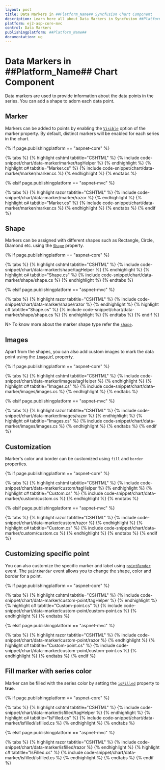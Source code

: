 ```yaml
---
layout: post
title: Data Markers in ##Platform_Name## Syncfusion Chart Component
description: Learn here all about Data Markers in Syncfusion ##Platform_Name## Chart component of Syncfusion Essential JS 2 and more.
platform: ej2-asp-core-mvc
control: Data Markers
publishingplatform: ##Platform_Name##
documentation: ug
---
```



# Data Markers in ##Platform_Name## Chart Component

Data markers are used to provide information about the data points in the series. You can add a shape to adorn each data point.

<!-- markdownlint-disable MD036 -->

## Marker

<!-- markdownlint-disable MD036 -->

Markers can be added to points by enabling the [`Visible`](https://help.syncfusion.com/cr/aspnetcore-js2/Syncfusion.EJ2.Charts.ChartSeries.html#Syncfusion_EJ2_Charts_ChartSeries_Marker) option of the marker property. By default, distinct markers will be enabled for each series in the chart.

{% if page.publishingplatform == "aspnet-core" %}

{% tabs %}
{% highlight cshtml tabtitle="CSHTML" %}
{% include code-snippet/chart/data-marker/marker/tagHelper %}
{% endhighlight %}
{% highlight c# tabtitle="Marker.cs" %}
{% include code-snippet/chart/data-marker/marker/marker.cs %}
{% endhighlight %}
{% endtabs %}

{% elsif page.publishingplatform == "aspnet-mvc" %}

{% tabs %}
{% highlight razor tabtitle="CSHTML" %}
{% include code-snippet/chart/data-marker/marker/razor %}
{% endhighlight %}
{% highlight c# tabtitle="Marker.cs" %}
{% include code-snippet/chart/data-marker/marker/marker.cs %}
{% endhighlight %}
{% endtabs %}
{% endif %}



## Shape

Markers can be assigned with different shapes such as Rectangle, Circle, Diamond etc. using the [`Shape`](https://help.syncfusion.com/cr/aspnetmvc-js2/Syncfusion.EJ2.Charts.ChartSeries.html#Syncfusion_EJ2_Charts_ChartSeries_Marker) property.

{% if page.publishingplatform == "aspnet-core" %}

{% tabs %}
{% highlight cshtml tabtitle="CSHTML" %}
{% include code-snippet/chart/data-marker/shape/tagHelper %}
{% endhighlight %}
{% highlight c# tabtitle="Shape.cs" %}
{% include code-snippet/chart/data-marker/shape/shape.cs %}
{% endhighlight %}
{% endtabs %}

{% elsif page.publishingplatform == "aspnet-mvc" %}

{% tabs %}
{% highlight razor tabtitle="CSHTML" %}
{% include code-snippet/chart/data-marker/shape/razor %}
{% endhighlight %}
{% highlight c# tabtitle="Shape.cs" %}
{% include code-snippet/chart/data-marker/shape/shape.cs %}
{% endhighlight %}
{% endtabs %}
{% endif %}



N> To know more about the marker shape type refer the [`shape`](https://help.syncfusion.com/cr/aspnetcore-js2/Syncfusion.EJ2.Charts.ChartMarkerSettings.html#Syncfusion_EJ2_Charts_ChartMarkerSettings_Shape).

## Images

Apart from the shapes, you can also add custom images to mark the data point using the [`imageUrl`](https://help.syncfusion.com/cr/aspnetcore-js2/Syncfusion.EJ2.Charts.ChartMarkerSettings.html#Syncfusion_EJ2_Charts_ChartMarkerSettings_ImageUrl) property.

{% if page.publishingplatform == "aspnet-core" %}

{% tabs %}
{% highlight cshtml tabtitle="CSHTML" %}
{% include code-snippet/chart/data-marker/images/tagHelper %}
{% endhighlight %}
{% highlight c# tabtitle="Images.cs" %}
{% include code-snippet/chart/data-marker/images/images.cs %}
{% endhighlight %}
{% endtabs %}

{% elsif page.publishingplatform == "aspnet-mvc" %}

{% tabs %}
{% highlight razor tabtitle="CSHTML" %}
{% include code-snippet/chart/data-marker/images/razor %}
{% endhighlight %}
{% highlight c# tabtitle="Images.cs" %}
{% include code-snippet/chart/data-marker/images/images.cs %}
{% endhighlight %}
{% endtabs %}
{% endif %}



## Customization

Marker's color and border can be customized using `fill` and `border` properties.

{% if page.publishingplatform == "aspnet-core" %}

{% tabs %}
{% highlight cshtml tabtitle="CSHTML" %}
{% include code-snippet/chart/data-marker/custom/tagHelper %}
{% endhighlight %}
{% highlight c# tabtitle="Custom.cs" %}
{% include code-snippet/chart/data-marker/custom/custom.cs %}
{% endhighlight %}
{% endtabs %}

{% elsif page.publishingplatform == "aspnet-mvc" %}

{% tabs %}
{% highlight razor tabtitle="CSHTML" %}
{% include code-snippet/chart/data-marker/custom/razor %}
{% endhighlight %}
{% highlight c# tabtitle="Custom.cs" %}
{% include code-snippet/chart/data-marker/custom/custom.cs %}
{% endhighlight %}
{% endtabs %}
{% endif %}



## Customizing specific point

You can also customize the specific marker and label using [`pointRender`](https://help.syncfusion.com/cr/aspnetcore-js2/Syncfusion.EJ2.Charts.Chart.html#Syncfusion_EJ2_Charts_Chart_PointRender) event. The `pointRender` event allows you to change the shape, color and border for a point.

{% if page.publishingplatform == "aspnet-core" %}

{% tabs %}
{% highlight cshtml tabtitle="CSHTML" %}
{% include code-snippet/chart/data-marker/custom-point/tagHelper %}
{% endhighlight %}
{% highlight c# tabtitle="Custom-point.cs" %}
{% include code-snippet/chart/data-marker/custom-point/custom-point.cs %}
{% endhighlight %}
{% endtabs %}

{% elsif page.publishingplatform == "aspnet-mvc" %}

{% tabs %}
{% highlight razor tabtitle="CSHTML" %}
{% include code-snippet/chart/data-marker/custom-point/razor %}
{% endhighlight %}
{% highlight c# tabtitle="Custom-point.cs" %}
{% include code-snippet/chart/data-marker/custom-point/custom-point.cs %}
{% endhighlight %}
{% endtabs %}
{% endif %}

## Fill marker with series color

Marker can be filled with the series color by setting the [`isFilled`](https://help.syncfusion.com/cr/aspnetcore-js2/Syncfusion.EJ2.Charts.ChartMarkerSettings.html#Syncfusion_EJ2_Charts_ChartMarkerSettings_IsFilled) property to <b>true</b>.

{% if page.publishingplatform == "aspnet-core" %}

{% tabs %}
{% highlight cshtml tabtitle="CSHTML" %}
{% include code-snippet/chart/data-marker/isfilled/tagHelper %}
{% endhighlight %}
{% highlight c# tabtitle="IsFilled.cs" %}
{% include code-snippet/chart/data-marker/isfilled/isfilled.cs %}
{% endhighlight %}
{% endtabs %}

{% elsif page.publishingplatform == "aspnet-mvc" %}

{% tabs %}
{% highlight razor tabtitle="CSHTML" %}
{% include code-snippet/chart/data-marker/isfilled/razor %}
{% endhighlight %}
{% highlight c# tabtitle="IsFilled.cs" %}
{% include code-snippet/chart/data-marker/isfilled/isfilled.cs %}
{% endhighlight %}
{% endtabs %}
{% endif %}